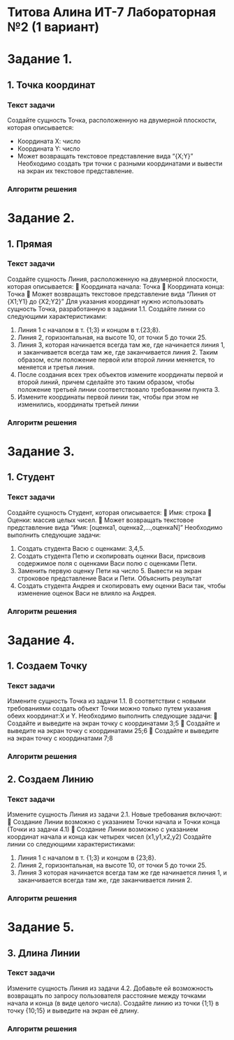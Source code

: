 # Титова Алина ИТ-7 Лабораторная №2 (1 вариант)

# Задание 1.
## 1. Точка координат
### Текст задачи
Создайте сущность Точка, расположенную на двумерной плоскости, которая описывается:
* Координата Х: число
* Координата Y: число
* Может возвращать текстовое представление вида “{X;Y}”
Необходимо создать три точки с разными координатами и вывести на экран их текстовое
представление.
### Алгоритм решения


# Задание 2.
## 1. Прямая
### Текст задачи
Создайте сущность Линия, расположенную на двумерной плоскости, которая описывается:
 Координата начала: Точка
 Координата конца: Точка
 Может возвращать текстовое представление вида “Линия от {X1;Y1} до {X2;Y2}”
Для указания координат нужно использовать сущность Точка, разработанную в задании 1.1. Создайте
линии со следующими характеристиками:
1. Линия 1 с началом в т. {1;3} и концом в т.{23;8}.
2. Линия 2, горизонтальная, на высоте 10, от точки 5 до точки 25.
3. Линия 3, которая начинается всегда там же, где начинается линия 1, и заканчивается всегда там
же, где заканчивается линия 2. Таким образом, если положение первой или второй линии
меняется, то меняется и третья линия.
4. После создания всех трех объектов измените координаты первой и второй линий, причем
сделайте это таким образом, чтобы положение третьей линии соответствовало требованиям
пункта 3.
5. Измените координаты первой линии так, чтобы при этом не изменились, координаты третьей
линии
### Алгоритм решения


# Задание 3.
## 1. Студент
### Текст задачи
Создайте сущность Студент, которая описывается:
 Имя: строка
 Оценки: массив целых чисел.
 Может возвращать текстовое представление вида “Имя: [оценка1, оценка2,…,оценкаN]”
Необходимо выполнить следующие задачи:
1. Создать студента Васю с оценками: 3,4,5.
2. Создать студента Петю и скопировать оценки Васи, присвоив содержимое поля с
оценками Васи полю с оценками Пети.
3. Заменить первую оценку Пети на число 5. Вывести на экран строковое представление
Васи и Пети. Объяснить результат
4. Создать студента Андрея и скопировать ему оценки Васи так, чтобы изменение оценок
Васи не влияло на Андрея.
### Алгоритм решения


# Задание 4.
## 1. Создаем Точку
### Текст задачи
Измените сущность Точка из задачи 1.1. В соответствии с новыми требованиями создать объект
Точки можно только путем указания обеих координат:X и Y.
Необходимо выполнить следующие задачи:
 Создайте и выведите на экран точку с координатами 3;5
 Создайте и выведите на экран точку с координатами 25;6
 Создайте и выведите на экран точку с координатами 7;8
### Алгоритм решения


## 2. Создаем Линию
### Текст задачи
Измените сущность Линия из задачи 2.1. Новые требования включают:
 Создание Линии возможно с указанием Точки начала и Точки конца (Точки из задачи 4.1)
 Создание Линии возможно с указанием координат начала и конца как четырех чисел
(x1,y1,x2,y2)
Создайте линии со следующими характеристиками:
1. Линия 1 с началом в т. {1;3} и концом в {23;8}.
2. Линия 2, горизонтальная, на высоте 10, от точки 5 до точки 25.
3. Линия 3 которая начинается всегда там же где начинается линия 1, и заканчивается
всегда там же, где заканчивается линия 2.
### Алгоритм решения


# Задание 5.
## 3. Длина Линии
### Текст задачи
Измените сущность Линия из задачи 4.2. Добавьте ей возможность возвращать по запросу
пользователя расстояние между точками начала и конца (в виде целого числа). Создайте линию
из точки {1;1} в точку {10;15} и выведите на экран её длину.
### Алгоритм решения
